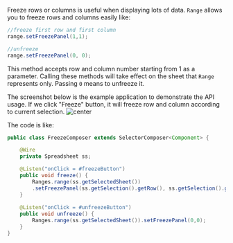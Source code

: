 Freeze rows or columns is useful when displaying lots of data. `Range`
allows you to freeze rows and columns easily like:

``` java
//freeze first row and first column
range.setFreezePanel(1,1);

//unfreeze
range.setFreezePanel(0, 0);
```

This method accepts row and column number starting from 1 as a
parameter. Calling these methods will take effect on the sheet that
`Range` represents only. Passing `0` means to unfreeze it.

The screenshot below is the example application to demonstrate the API
usage. If we click "Freeze" button, it will freeze row and column
according to current selection. ![ center](zss-essentials-freeze.png
" center")

The code is like:

``` java
public class FreezeComposer extends SelectorComposer<Component> {

    @Wire
    private Spreadsheet ss;

    @Listen("onClick = #freezeButton")
    public void freeze() {
        Ranges.range(ss.getSelectedSheet())
        .setFreezePanel(ss.getSelection().getRow(), ss.getSelection().getColumn());
    }
    
    @Listen("onClick = #unfreezeButton")
    public void unfreeze() {
        Ranges.range(ss.getSelectedSheet()).setFreezePanel(0,0);
    }
}
```
